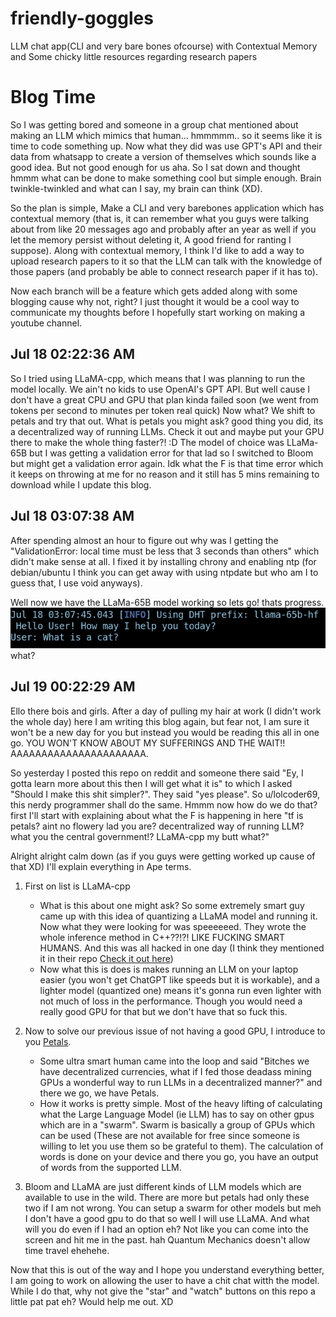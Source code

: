 # friendly-goggles
LLM chat app(CLI and very bare bones ofcourse) with Contextual Memory and Some chicky little resources regarding research papers

# Blog Time
So I was getting bored and someone in a group chat mentioned about making an LLM which mimics that human... hmmmmm.. so it seems like it is time to code something up. 
Now what they did was use GPT's API and their data from whatsapp to create a version of themselves which sounds like a good idea. But not good enough for us aha. So I sat down and thought hmmm what can be done to make something cool but simple enough. Brain twinkle-twinkled and what can I say, my brain can think (XD).

So the plan is simple, Make a CLI and very barebones application which has contextual memory (that is, it can remember what you guys were talking about from like 20 messages ago and probably after an year as well if you let the memory persist without deleting it, A good friend for ranting I suppose). Along with contextual memory, I think I'd like to add a way to upload research papers to it so that the LLM can talk with the knowledge of those papers (and probably be able to connect research paper if it has to).

Now each branch will be a feature which gets added along with some blogging cause why not, right? I just thought it would be a cool way to communicate my thoughts before I hopefully start working on making a youtube channel.


## Jul 18 02:22:36 AM
So I tried using LLaMA-cpp, which means that I was planning to run the model locally. We ain't no kids to use OpenAI's GPT API. But well cause I don't have a great CPU and GPU that plan kinda failed soon (we went from tokens per second to minutes per token real quick)
Now what? We shift to petals and try that out. What is petals you might ask? good thing you did, its a decentralized way of running LLMs. Check it out and maybe put your GPU there to make the whole thing faster?! :D
The model of choice was LLaMa-65B but I was getting a validation error for that lad so I switched to Bloom but might get a validation error again. Idk what the F is that time error which it keeps on throwing at me for no reason and it still has 5 mins remaining to download while I update this blog.


## Jul 18 03:07:38 AM
After spending almost an hour to figure out why was I getting the "ValidationError: local time must be less that 3 seconds than others" which didn't make sense at all. I fixed it by installing chrony and enabling ntp (for debian/ubuntu I think you can get away with using ntpdate but who am I to guess that, I use void anyways).

Well now we have the LLaMa-65B model working so lets go! thats progress.
![](img/2023-07-18-03-17-17.png) 
what?

## Jul 19 00:22:29 AM
Ello there bois and girls. After a day of pulling my hair at work (I didn't work the whole day) here I am writing this blog again, but fear not, I am sure it won't be a new day for you but instead you would be reading this all in one go. YOU WON'T KNOW ABOUT MY SUFFERINGS AND THE WAIT!! AAAAAAAAAAAAAAAAAAAAAA.

So yesterday I posted this repo on reddit and someone there said "Ey, I gotta learn more about this then I will get what it is" to which I asked "Should I make this shit simpler?". They said "yes please". So u/lolcoder69, this nerdy programmer shall do the same. Hmmm now how do we do that? first I'll start with explaining about what the F is happening in here "tf is petals? aint no flowery lad you are? decentralized way of running LLM? what you the central government!? LLaMA-cpp my butt what?"

Alright alright calm down (as if you guys were getting worked up cause of that XD) I'll explain everything in Ape terms. 

1. First on list is LLaMA-cpp
    - What is this about one might ask? So some extremely smart guy came up with this idea of quantizing a LLaMA model and running it. Now what they were looking for was speeeeeed. They wrote the whole inference method in C++??!?! LIKE FUCKING SMART HUMANS. And this was all hacked in one day (I think they mentioned it in their repo [Check it out here](https://github.com/ggerganov/llama.cpp))
    - Now what this is does is makes running an LLM on your laptop easier (you won't get ChatGPT like speeds but it is workable), and a lighter model (quantized one) means it's gonna run even lighter with not much of loss in the performance. Though you would need a really good GPU for that but we don't have that so fuck this.

2. Now to solve our previous issue of not having a good GPU, I introduce to you [Petals](https://github.com/bigscience-workshop/petals).
    - Some ultra smart human came into the loop and said "Bitches we have decentralized currencies, what if I fed those deadass mining GPUs a wonderful way to run LLMs in a decentralized manner?" and there we go, we have Petals.
    - How it works is pretty simple. Most of the heavy lifting of calculating what the Large Language Model (ie LLM) has to say on other gpus which are in a "swarm". Swarm is basically a group of GPUs which can be used (These are not available for free since someone is willing to let you use them so be grateful to them). The calculation of words is done on your device and there you go, you have an output of words from the supported LLM.

3. Bloom and LLaMA are just different kinds of LLM models which are available to use in the wild. There are more but petals had only these two if I am not wrong. You can setup a swarm for other models but meh I don't have a good gpu to do that so well I will use LLaMA. And what will you do even if I had an option eh? Not like you can come into the screen and hit me in the past. hah Quantum Mechanics doesn't allow time travel ehehehe.

Now that this is out of the way and I hope you understand everything better, I am going to work on allowing the user to have a chit chat witth the model. While I do that, why not give the "star" and "watch" buttons on this repo a little pat pat eh? Would help me out. XD
